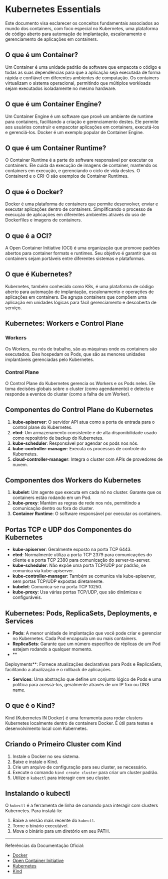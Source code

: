 # Kubernetes Essentials

Este documento visa esclarecer os conceitos fundamentais associados ao mundo dos containers, com foco especial no Kubernetes, uma plataforma de código aberto para automação de implantação, escalonamento e gerenciamento de aplicações em containers.

## O que é um Container?

Um Container é uma unidade padrão de software que empacota o código e todas as suas dependências para que a aplicação seja executada de forma rápida e confiável em diferentes ambientes de computação. Os containers virtualizam o sistema operacional, permitindo que múltiplos workloads sejam executados isoladamente no mesmo hardware.

## O que é um Container Engine?

Um Container Engine é um software que provê um ambiente de runtime para containers, facilitando a criação e gerenciamento destes. Ele permite aos usuários construir e empacotar aplicações em containers, executá-los e gerenciá-los. Docker é um exemplo popular de Container Engine.

## O que é um Container Runtime?

O Container Runtime é a parte do software responsável por executar os containers. Ele cuida da execução de imagens de container, mantendo os containers em execução, e gerenciando o ciclo de vida destes. O Containerd e o CRI-O são exemplos de Container Runtimes.

## O que é o Docker?

Docker é uma plataforma de containers que permite desenvolver, enviar e executar aplicações dentro de containers. Simplificando o processo de execução de aplicações em diferentes ambientes através do uso de Dockerfiles e imagens de containers.

## O que é a OCI?

A Open Container Initiative (OCI) é uma organização que promove padrões abertos para container formats e runtimes. Seu objetivo é garantir que os containers sejam portáveis entre diferentes sistemas e plataformas.

## O que é Kubernetes?

Kubernetes, também conhecido como K8s, é uma plataforma de código aberto para automação de implantação, escalonamento e operações de aplicações em containers. Ele agrupa containers que compõem uma aplicação em unidades lógicas para fácil gerenciamento e descoberta de serviço.

## Kubernetes: Workers e Control Plane

### Workers
Os Workers, ou nós de trabalho, são as máquinas onde os containers são executados. Eles hospedam os Pods, que são as menores unidades implantáveis gerenciadas pelo Kubernetes.

### Control Plane
O Control Plane do Kubernetes gerencia os Workers e os Pods neles. Ele toma decisões globais sobre o cluster (como agendamento) e detecta e responde a eventos do cluster (como a falha de um Worker).

## Componentes do Control Plane do Kubernetes

1. **kube-apiserver**: O servidor API atua como a porta de entrada para o control plane do Kubernetes.
2. **etcd**: Um armazenamento consistente e de alta disponibilidade usado como repositório de backup do Kubernetes.
3. **kube-scheduler**: Responsável por agendar os pods nos nós.
4. **kube-controller-manager**: Executa os processos de controle do Kubernetes.
5. **cloud-controller-manager**: Integra o cluster com APIs de provedores de nuvem.

## Componentes dos Workers do Kubernetes

1. **kubelet**: Um agente que executa em cada nó no cluster. Garante que os containers estão rodando em um Pod.
2. **kube-proxy**: Mantém as regras de rede nos nós, permitindo a comunicação dentro ou fora do cluster.
3. **Container Runtime**: O software responsável por executar os containers.

## Portas TCP e UDP dos Componentes do Kubernetes

- **kube-apiserver**: Geralmente exposto na porta TCP 6443.
- **etcd**: Normalmente utiliza a porta TCP 2379 para comunicações do cliente e a porta TCP 2380 para comunicação do server-to-server.
- **kube-scheduler**: Não expõe uma porta TCP/UDP por padrão, se comunica via kube-apiserver.
- **kube-controller-manager**: Também se comunica via kube-apiserver, sem portas TCP/UDP expostas diretamente.
- **kubelet**: Comunica-se na porta TCP 10250.
- **kube-proxy**: Usa várias portas TCP/UDP, que são dinâmicas e configuráveis.

## Kubernetes: Pods, ReplicaSets, Deployments, e Services

- **Pods**: A menor unidade de implantação que você pode criar e gerenciar no Kubernetes. Cada Pod encapsula um ou mais containers.
- **ReplicaSets**: Garante que um número específico de réplicas de um Pod estejam rodando a qualquer momento.
- **

Deployments**: Fornece atualizações declarativas para Pods e ReplicaSets, facilitando a atualização e o rollback de aplicações.
- **Services**: Uma abstração que define um conjunto lógico de Pods e uma política para acessá-los, geralmente através de um IP fixo ou DNS name.

## O que é o Kind?

Kind (Kubernetes IN Docker) é uma ferramenta para rodar clusters Kubernetes localmente dentro de containers Docker. É útil para testes e desenvolvimento local com Kubernetes.

## Criando o Primeiro Cluster com Kind

1. Instale o Docker no seu sistema.
2. Baixe e instale o Kind.
3. Crie um arquivo de configuração para seu cluster, se necessário.
4. Execute o comando `kind create cluster` para criar um cluster padrão.
5. Utilize o `kubectl` para interagir com seu cluster.

## Instalando o kubectl

O `kubectl` é a ferramenta de linha de comando para interagir com clusters Kubernetes. Para instalá-lo:

1. Baixe a versão mais recente do `kubectl`.
2. Torne o binário executável.
3. Mova o binário para um diretório em seu PATH.

---

Referências da Documentação Oficial:

- [Docker](https://docs.docker.com/)
- [Open Container Initiative](https://opencontainers.org/)
- [Kubernetes](https://kubernetes.io/docs/home/)
- [Kind](https://kind.sigs.k8s.io/docs/user/quick-start/)

